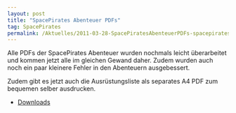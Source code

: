 ```yaml
---
layout: post
title: "SpacePirates Abenteuer PDFs"
tag: SpacePirates
permalink: /Aktuelles/2011-03-28-SpacePiratesAbenteuerPDFs-spacepirates
---
```



Alle PDFs der SpacePirates Abenteuer wurden nochmals leicht überarbeitet und kommen jetzt alle im gleichen Gewand daher. Zudem wurden auch noch ein paar kleinere Fehler in den Abenteuern ausgebessert.

Zudem gibt es jetzt auch die Ausrüstungsliste als separates A4 PDF zum bequemen selber ausdrucken.

- [Downloads](https://spacepirates.jcgames.de/Publikationen/)
